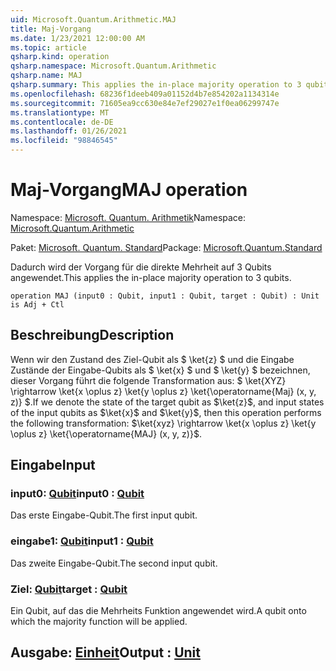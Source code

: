 ```yaml
---
uid: Microsoft.Quantum.Arithmetic.MAJ
title: Maj-Vorgang
ms.date: 1/23/2021 12:00:00 AM
ms.topic: article
qsharp.kind: operation
qsharp.namespace: Microsoft.Quantum.Arithmetic
qsharp.name: MAJ
qsharp.summary: This applies the in-place majority operation to 3 qubits.
ms.openlocfilehash: 68236f1deeb409a01152d4b7e854202a1134314e
ms.sourcegitcommit: 71605ea9cc630e84e7ef29027e1f0ea06299747e
ms.translationtype: MT
ms.contentlocale: de-DE
ms.lasthandoff: 01/26/2021
ms.locfileid: "98846545"
---
```

# <a name="maj-operation"></a><span data-ttu-id="da60c-102">Maj-Vorgang</span><span class="sxs-lookup"><span data-stu-id="da60c-102">MAJ operation</span></span>

<span data-ttu-id="da60c-103">Namespace: [Microsoft. Quantum. Arithmetik](xref:Microsoft.Quantum.Arithmetic)</span><span class="sxs-lookup"><span data-stu-id="da60c-103">Namespace: [Microsoft.Quantum.Arithmetic](xref:Microsoft.Quantum.Arithmetic)</span></span>

<span data-ttu-id="da60c-104">Paket: [Microsoft. Quantum. Standard](https://nuget.org/packages/Microsoft.Quantum.Standard)</span><span class="sxs-lookup"><span data-stu-id="da60c-104">Package: [Microsoft.Quantum.Standard](https://nuget.org/packages/Microsoft.Quantum.Standard)</span></span>


<span data-ttu-id="da60c-105">Dadurch wird der Vorgang für die direkte Mehrheit auf 3 Qubits angewendet.</span><span class="sxs-lookup"><span data-stu-id="da60c-105">This applies the in-place majority operation to 3 qubits.</span></span>

```qsharp
operation MAJ (input0 : Qubit, input1 : Qubit, target : Qubit) : Unit is Adj + Ctl
```


## <a name="description"></a><span data-ttu-id="da60c-106">Beschreibung</span><span class="sxs-lookup"><span data-stu-id="da60c-106">Description</span></span>

<span data-ttu-id="da60c-107">Wenn wir den Zustand des Ziel-Qubit als $ \ket{z} $ und die Eingabe Zustände der Eingabe-Qubits als $ \ket{x} $ und $ \ket{y} $ bezeichnen, dieser Vorgang führt die folgende Transformation aus: $ \ket{XYZ} \rightarrow \ket{x \oplus z} \ket{y \oplus z} \ket{\operatorname{Maj} (x, y, z)} $.</span><span class="sxs-lookup"><span data-stu-id="da60c-107">If we denote the state of the target qubit as $\ket{z}$, and input states of the input qubits as $\ket{x}$ and $\ket{y}$, then this operation performs the following transformation: $\ket{xyz} \rightarrow \ket{x \oplus z} \ket{y \oplus z} \ket{\operatorname{MAJ} (x, y, z)}$.</span></span>

## <a name="input"></a><span data-ttu-id="da60c-108">Eingabe</span><span class="sxs-lookup"><span data-stu-id="da60c-108">Input</span></span>

### <a name="input0--qubit"></a><span data-ttu-id="da60c-109">input0: [Qubit](xref:microsoft.quantum.lang-ref.qubit)</span><span class="sxs-lookup"><span data-stu-id="da60c-109">input0 : [Qubit](xref:microsoft.quantum.lang-ref.qubit)</span></span>

<span data-ttu-id="da60c-110">Das erste Eingabe-Qubit.</span><span class="sxs-lookup"><span data-stu-id="da60c-110">The first input qubit.</span></span>


### <a name="input1--qubit"></a><span data-ttu-id="da60c-111">eingabe1: [Qubit](xref:microsoft.quantum.lang-ref.qubit)</span><span class="sxs-lookup"><span data-stu-id="da60c-111">input1 : [Qubit](xref:microsoft.quantum.lang-ref.qubit)</span></span>

<span data-ttu-id="da60c-112">Das zweite Eingabe-Qubit.</span><span class="sxs-lookup"><span data-stu-id="da60c-112">The second input qubit.</span></span>


### <a name="target--qubit"></a><span data-ttu-id="da60c-113">Ziel: [Qubit](xref:microsoft.quantum.lang-ref.qubit)</span><span class="sxs-lookup"><span data-stu-id="da60c-113">target : [Qubit](xref:microsoft.quantum.lang-ref.qubit)</span></span>

<span data-ttu-id="da60c-114">Ein Qubit, auf das die Mehrheits Funktion angewendet wird.</span><span class="sxs-lookup"><span data-stu-id="da60c-114">A qubit onto which the majority function will be applied.</span></span>



## <a name="output--unit"></a><span data-ttu-id="da60c-115">Ausgabe: [Einheit](xref:microsoft.quantum.lang-ref.unit)</span><span class="sxs-lookup"><span data-stu-id="da60c-115">Output : [Unit](xref:microsoft.quantum.lang-ref.unit)</span></span>

